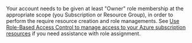 Your account needs to be given at least "Owner" role membership at the appropriate scope (you Subscription or Resource Group), in order to perform the require resource creation and role managements. See [Use Role-Based Access Control to manage access to your Azure subscription resources](../articles/active-directory/role-based-access-control-configure.md) if you need assistance with role assignment.
